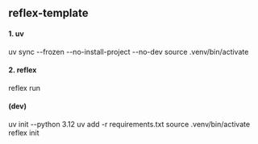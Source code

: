 ## reflex-template

#### 1. uv
uv sync --frozen --no-install-project --no-dev
source .venv/bin/activate

#### 2. reflex
reflex run


#### (dev)
uv init --python 3.12
uv add -r requirements.txt
source .venv/bin/activate
reflex init


